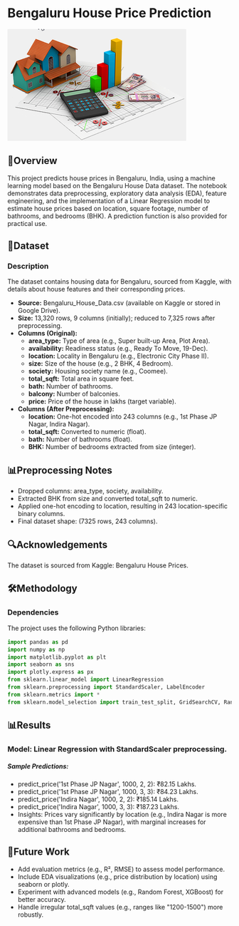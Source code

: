 # Bengaluru House Price Prediction

![Image_Alt](House_Prediction_Bangalore.png)

## 📌Overview
This project predicts house prices in Bengaluru, India, using a machine learning model based on the Bengaluru House Data dataset. The notebook demonstrates data preprocessing, exploratory data analysis (EDA), feature engineering, and the implementation of a Linear Regression model to estimate house prices based on location, square footage, number of bathrooms, and bedrooms (BHK). A prediction function is also provided for practical use.

## 📂Dataset

### Description
The dataset contains housing data for Bengaluru, sourced from Kaggle, with details about house features and their corresponding prices.

- **Source:** Bengaluru_House_Data.csv (available on Kaggle or stored in Google Drive).
- **Size:** 13,320 rows, 9 columns (initially); reduced to 7,325 rows after preprocessing.
- **Columns (Original):**
  - **area_type:** Type of area (e.g., Super built-up Area, Plot Area).
  - **availability:** Readiness status (e.g., Ready To Move, 19-Dec).
  - **location:** Locality in Bengaluru (e.g., Electronic City Phase II).
  - **size:** Size of the house (e.g., 2 BHK, 4 Bedroom).
  - **society:** Housing society name (e.g., Coomee).
  - **total_sqft:** Total area in square feet.
  - **bath:** Number of bathrooms.
  - **balcony:** Number of balconies.
  - **price:** Price of the house in lakhs (target variable).
- **Columns (After Preprocessing):**
  - **location:** One-hot encoded into 243 columns (e.g., 1st Phase JP Nagar, Indira Nagar).
  - **total_sqft:** Converted to numeric (float).
  - **bath:** Number of bathrooms (float).
  - **BHK:** Number of bedrooms extracted from size (integer).

## 📊Preprocessing Notes
- Dropped columns: area_type, society, availability.
- Extracted BHK from size and converted total_sqft to numeric.
- Applied one-hot encoding to location, resulting in 243 location-specific binary columns.
- Final dataset shape: (7325 rows, 243 columns).

## 🔍Acknowledgements
The dataset is sourced from Kaggle: Bengaluru House Prices.

## 🛠Methodology

### Dependencies
The project uses the following Python libraries:

```python
import pandas as pd
import numpy as np
import matplotlib.pyplot as plt
import seaborn as sns
import plotly.express as px
from sklearn.linear_model import LinearRegression
from sklearn.preprocessing import StandardScaler, LabelEncoder
from sklearn.metrics import *
from sklearn.model_selection import train_test_split, GridSearchCV, RandomizedSearchCV
```

## 📊Results
### Model: Linear Regression with StandardScaler preprocessing.
##### Sample Predictions:
- predict_price('1st Phase JP Nagar', 1000, 2, 2): ₹82.15 Lakhs.
- predict_price('1st Phase JP Nagar', 1000, 3, 3): ₹84.23 Lakhs.
- predict_price('Indira Nagar', 1000, 2, 2): ₹185.14 Lakhs.
- predict_price('Indira Nagar', 1000, 3, 3): ₹187.23 Lakhs.
- Insights: Prices vary significantly by location (e.g., Indira Nagar is more expensive than 1st Phase JP Nagar), with marginal increases for additional bathrooms 
   and bedrooms.


## 🚀Future Work
- Add evaluation metrics (e.g., R², RMSE) to assess model performance.
- Include EDA visualizations (e.g., price distribution by location) using seaborn or plotly.
- Experiment with advanced models (e.g., Random Forest, XGBoost) for better accuracy.
- Handle irregular total_sqft values (e.g., ranges like "1200-1500") more robustly.


